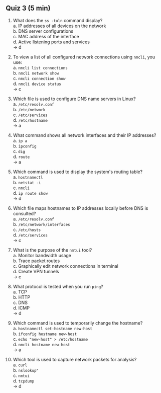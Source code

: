## Quiz 3 (5 min)
1. What does the `ss -tuln` command display? <br>
a. IP addresses of all devices on the network <br>
b. DNS server configurations <br>
c. MAC address of the interface <br>
d. Active listening ports and services <br>
-> d

2. To view a list of all configured network connections using `nmcli`, you use: <br>
a. `nmcli list connections`<br>
b. `nmcli network show`<br>
c. `nmcli connection show`<br>
d. `nmcli device status`<br>
-> c

3. Which file is used to configure DNS name servers in Linux?<br>
a. `/etc/resolv.conf`<br>
b. `/etc/network`<br>
c. `/etc/services`<br>
d. `/etc/hostname`<br>
-> a

4. What command shows all network interfaces and their IP addresses?<br>
a. `ip a`<br>
b. `ipconfig`<br>
c. `dig`<br>
d. `route`<br>
-> a

5. Which command is used to display the system's routing table?<br>
a. `hostnamectl`<br>
b. `netstat -i`<br>
c. `nmcli`<br>
d. `ip route show`<br>
-> d

6. Which file maps hostnames to IP addresses locally before DNS is consulted?<br>
a. `/etc/resolv.conf`<br>
b. `/etc/network/interfaces`<br>
c. `/etc/hosts`<br>
d. `/etc/services`<br>
-> c

7. What is the purpose of the `nmtui` tool?<br>
a. Monitor bandwidth usage<br>
b. Trace packet routes<br>
c. Graphically edit network connections in terminal<br>
d. Create VPN tunnels<br>
-> c

8. What protocol is tested when you run `ping`?<br>
a. TCP<br>
b. HTTP<br>
c. DNS<br>
d. ICMP<br>
-> d

9. Which command is used to temporarily change the hostname?<br>
a. `hostnamectl set-hostname new-host`<br>
b. `ifconfig hostname new-host`<br>
c. `echo "new-host" > /etc/hostname`<br>
d. `nmcli hostname new-host`<br>
-> a

10. Which tool is used to capture network packets for analysis?<br>
a. `curl`<br>
b. `nslookup"`<br>
c. `nmtui`<br>
d. `tcpdump`<br>
-> d
